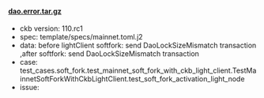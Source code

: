 
#### [dao.error.tar.gz](dao.error.tar.gz)

- ckb version: 110.rc1
- spec: template/specs/mainnet.toml.j2
- data: before lightClient softfork: send  DaoLockSizeMismatch transaction  ,after softfork: send DaoLockSizeMismatch transaction
- case: test_cases.soft_fork.test_mainnet_soft_fork_with_ckb_light_client.TestMainnetSoftForkWithCkbLightClient.test_soft_fork_activation_light_node
- issue: 